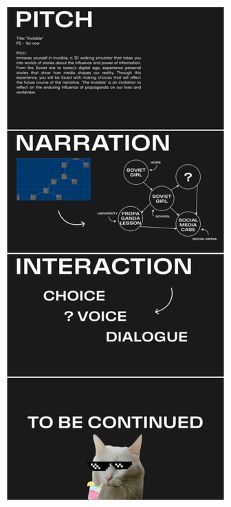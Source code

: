 <img src="Photos/1t.png" width="800px">

<img src="Photos/2t.png" width="800px">

<img src="Photos/3t.png" width="800px">

<img src="Photos/5t.png" width="800px">


